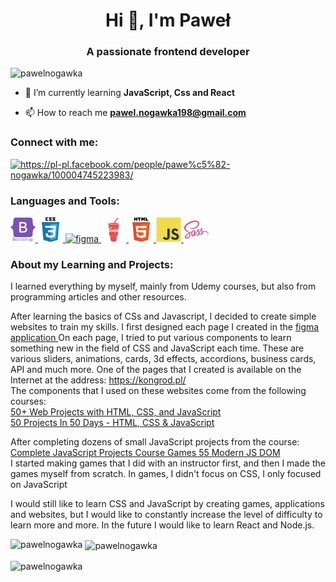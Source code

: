 

<h1 align="center">Hi 👋, I'm Paweł</h1>
<h3 align="center">A passionate frontend developer</h3>

<p align="left"> <img src="https://komarev.com/ghpvc/?username=pawelnogawka&label=Profile%20views&color=0e75b6&style=flat" alt="pawelnogawka" /> </p>

- 🌱 I’m currently learning **JavaScript, Css and React**

- 📫 How to reach me **pawel.nogawka198@gmail.com**

<h3 align="left">Connect with me:</h3>
<p align="left">
<a href="https://fb.com/https://pl-pl.facebook.com/people/pawe%c5%82-nogawka/100004745223983/" target="blank"><img align="center" src="https://raw.githubusercontent.com/rahuldkjain/github-profile-readme-generator/master/src/images/icons/Social/facebook.svg" alt="https://pl-pl.facebook.com/people/pawe%c5%82-nogawka/100004745223983/" height="30" width="40" /></a>
</p>

<h3 align="left">Languages and Tools:</h3>
<p align="left"> <a href="https://getbootstrap.com" target="_blank" rel="noreferrer"> <img src="https://raw.githubusercontent.com/devicons/devicon/master/icons/bootstrap/bootstrap-plain-wordmark.svg" alt="bootstrap" width="40" height="40"/> </a> <a href="https://www.w3schools.com/css/" target="_blank" rel="noreferrer"> <img src="https://raw.githubusercontent.com/devicons/devicon/master/icons/css3/css3-original-wordmark.svg" alt="css3" width="40" height="40"/> </a> <a href="https://www.figma.com/" target="_blank" rel="noreferrer"> <img src="https://www.vectorlogo.zone/logos/figma/figma-icon.svg" alt="figma" width="40" height="40"/> </a> <a href="https://gulpjs.com" target="_blank" rel="noreferrer"> <img src="https://raw.githubusercontent.com/devicons/devicon/master/icons/gulp/gulp-plain.svg" alt="gulp" width="40" height="40"/> </a> <a href="https://www.w3.org/html/" target="_blank" rel="noreferrer"> <img src="https://raw.githubusercontent.com/devicons/devicon/master/icons/html5/html5-original-wordmark.svg" alt="html5" width="40" height="40"/> </a> <a href="https://developer.mozilla.org/en-US/docs/Web/JavaScript" target="_blank" rel="noreferrer"> <img src="https://raw.githubusercontent.com/devicons/devicon/master/icons/javascript/javascript-original.svg" alt="javascript" width="40" height="40"/> </a> <a href="https://sass-lang.com" target="_blank" rel="noreferrer"> <img src="https://raw.githubusercontent.com/devicons/devicon/master/icons/sass/sass-original.svg" alt="sass" width="40" height="40"/> </a> </p>

<h3 align="left">About my Learning and Projects:</h3>
<p align="left"> 
I learned everything by myself, mainly from Udemy courses, but also from programming articles and other resources.
</p>
<p align="left">
After learning the basics of CSs and Javascript, I decided to create simple websites to train my skills.
I first designed each page I created in the <a href="https://www.figma.com/files/recent?fuid=1113404051460105795"> figma application </a>
On each page, I tried to put various components to learn something new in the field of CSS and JavaScript each time. These are various sliders, animations, cards, 3d effects, accordions, business cards, API and much more.
One of the pages that I created is available on the Internet at the address:
<a href="https://kongrod.pl/"> https://kongrod.pl/ </a>
<br>
The components that I used on these websites come from the following courses:
<br>
 <a href="https://www.udemy.com/course/50-web-projects-with-html-css-and-javascript/">50+ Web Projects with HTML, CSS, and JavaScript</a>
<br>
<a href="https://www.udemy.com/course/50-projects-50-days/"> 50 Projects In 50 Days - HTML, CSS & JavaScript </a>
</p>
<p align="left">
After completing dozens of small JavaScript projects from the course:
<br>
<a href="https://www.udemy.com/course/javascript-course-projects/"> Complete JavaScript Projects Course Games 55 Modern JS DOM </a>
<br>
I started making games that I did with an instructor first, and then I made the games myself from scratch. In games, I didn't focus on CSS, I only focused on JavaScript
</p>
<p align="left">
I would still like to learn CSS and JavaScript by creating games, applications and websites, but I would like to constantly increase the level of difficulty to learn more and more. In the future I would like to learn React and Node.js.
</p>


<p><img align="left" src="https://github-readme-stats.vercel.app/api/top-langs?username=pawelnogawka&show_icons=true&locale=en&layout=compact" alt="pawelnogawka" /></p>

<p>&nbsp;<img align="center" src="https://github-readme-stats.vercel.app/api?username=pawelnogawka&show_icons=true&locale=en" alt="pawelnogawka" /></p>

<p><img align="center" src="https://github-readme-streak-stats.herokuapp.com/?user=pawelnogawka&" alt="pawelnogawka" /></p>

